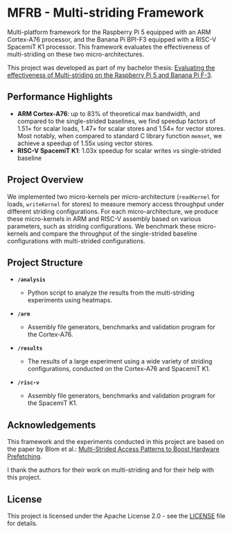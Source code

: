 
# MFRB - Multi-striding Framework 

Multi-platform framework for the Raspberry Pi 5 equipped with an ARM Cortex-A76 processor, and the Banana Pi BPI-F3 equipped with a RISC-V SpacemiT K1 processor. This framework evaluates the effectiveness of multi-striding on these two micro-architectures. 

This project was developed as part of my bachelor thesis: [Evaluating the effectiveness of Multi-striding on the Raspberry Pi 5 and Banana Pi F-3](https://theses.liacs.nl/3407). 

## Performance Highlights

- **ARM Cortex-A76**: up to 83% of theoretical max bandwidth, and compared to the single-strided baselines, we find speedup factors of 1.51× for scalar loads, 1.47× for scalar stores and 1.54× for vector stores. Most notably, when compared to standard C library function `memset`, we achieve a speedup of 1.55x using vector stores.
- **RISC-V SpacemiT K1**: 1.03x speedup for scalar writes vs single-strided baseline

## Project Overview
We implemented two micro-kernels per micro-architecture (`readKernel` for loads, `writeKernel` for stores) to measure memory access throughput under different striding configurations. For each micro-architecture, we produce these micro-kernels in ARM and RISC-V assembly based on various parameters, such as striding configurations. We benchmark these micro-kernels and compare the throughput of the single-strided baseline configurations with multi-strided configurations.

## Project Structure

- **`/analysis`**
  - Python script to analyze the results from the multi-striding experiments using heatmaps.

- **`/arm`** 
    -  Assembly file generators, benchmarks and validation program for the Cortex-A76. 
- **`/results`**
  - The results of a large experiment using a wide variety of striding configurations, conducted on the Cortex-A76 and SpacemiT K1.

- **`/risc-v`**
   - Assembly file generators, benchmarks and validation program for the SpacemiT K1.

## Acknowledgements
This framework and the experiments conducted in this project are based on the paper by Blom et al.: [Multi-Strided Access Patterns to Boost Hardware Prefetching](https://www.researchgate.net/publication/391455066_Multi-Strided_Access_Patterns_to_Boost_Hardware_Prefetching).

I thank the authors for their work on multi-striding and for their help with this project.

## License

This project is licensed under the Apache License 2.0 - see the [LICENSE](LICENSE) file for details.
